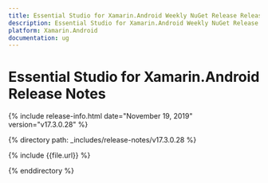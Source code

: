 ```yaml
---
title: Essential Studio for Xamarin.Android Weekly NuGet Release Release Notes  
description: Essential Studio for Xamarin.Android Weekly NuGet Release Release Notes  
platform: Xamarin.Android
documentation: ug
---
```


# Essential Studio for Xamarin.Android  Release Notes  

{% include release-info.html date="November 19, 2019"  version="v17.3.0.28" %} 


{% directory path: _includes/release-notes/v17.3.0.28 %}

{% include {{file.url}} %}

{% enddirectory %}